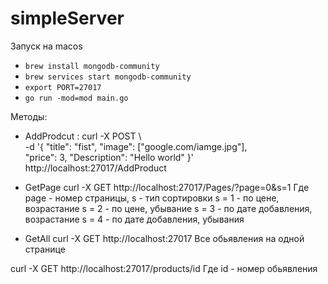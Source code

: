 # simpleServer

Запуск на macos

* `brew install mongodb-community`
* `brew services start mongodb-community`
*  `export PORT=27017`
*  `go run -mod=mod main.go`


Методы:

* AddProdcut : 
curl -X POST \                                  
-d '{ 
    "title": "fist",
    "image": ["google.com/iamge.jpg"],          
    "price": 3,
    "Description": "Hello world"
    }' \
http://localhost:27017/AddProduct

* GetPage 
curl -X GET http://localhost:27017/Pages/?page=0&s=1
Где page - номер страницы, s - тип сортировки
s = 1 - по цене, возрастание
s = 2 - по цене, убывание
s = 3 - по дате добавления, возрастание
s = 4 - по дате добавления, убывания

* GetAll
curl -X GET http://localhost:27017
Все обьявления на одной странице

curl -X GET http://localhost:27017/products/id
Где id - номер обьявления
